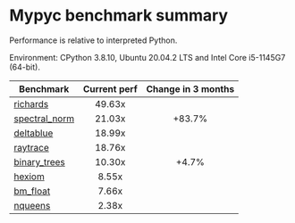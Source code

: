 # Mypyc benchmark summary

Performance is relative to interpreted Python.

Environment: CPython 3.8.10, Ubuntu 20.04.2 LTS and Intel Core i5-1145G7 (64-bit).

| Benchmark | Current perf | Change in 3 months |
| --- | :---: | :---: |
| [richards](benchmarks/richards.md) | 49.63x |  |
| [spectral_norm](benchmarks/spectral_norm.md) | 21.03x | +83.7% |
| [deltablue](benchmarks/deltablue.md) | 18.99x |  |
| [raytrace](benchmarks/raytrace.md) | 18.76x |  |
| [binary_trees](benchmarks/binary_trees.md) | 10.30x | +4.7% |
| [hexiom](benchmarks/hexiom.md) | 8.55x |  |
| [bm_float](benchmarks/bm_float.md) | 7.66x |  |
| [nqueens](benchmarks/nqueens.md) | 2.38x |  |
